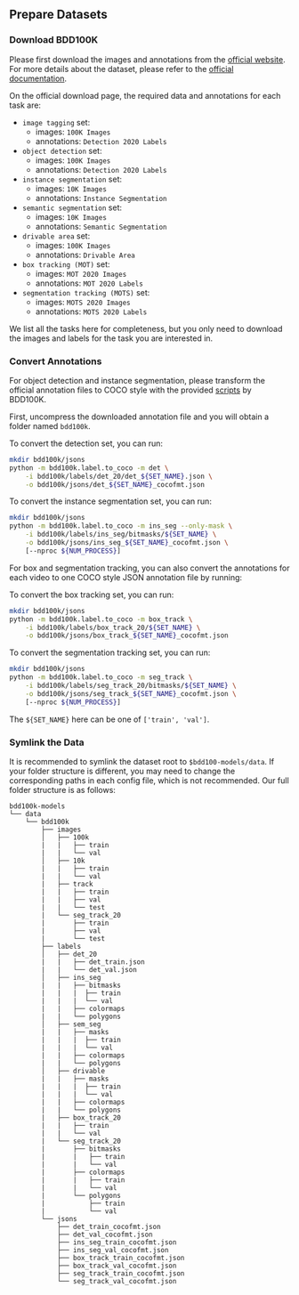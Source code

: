 ## Prepare Datasets

### Download BDD100K
Please first download the images and annotations from the [official website](https://bdd-data.berkeley.edu/).
For more details about the dataset, please refer to the [official documentation](https://doc.bdd100k.com/download.html).

On the official download page, the required data and annotations for each task are:

- `image tagging` set:
  - images: `100K Images`
  - annotations: `Detection 2020 Labels`
- `object detection` set:
  - images: `100K Images`
  - annotations: `Detection 2020 Labels`
- `instance segmentation` set:
  - images: `10K Images`
  - annotations: `Instance Segmentation`
- `semantic segmentation` set:
  - images: `10K Images`
  - annotations: `Semantic Segmentation`
- `drivable area` set:
  - images: `100K Images`
  - annotations: `Drivable Area`
- `box tracking (MOT)` set:
  - images: `MOT 2020 Images`
  - annotations: `MOT 2020 Labels`
- `segmentation tracking (MOTS)` set:
  - images: `MOTS 2020 Images`
  - annotations: `MOTS 2020 Labels`

We list all the tasks here for completeness, but you only need to download the images and labels for the task you are interested in.

### Convert Annotations

For object detection and instance segmentation, please transform the official annotation files to COCO style with the provided [scripts](https://doc.bdd100k.com/format.html#to-coco) by BDD100K.

First, uncompress the downloaded annotation file and you will obtain a folder named `bdd100k`.

To convert the detection set, you can run:
```bash
mkdir bdd100k/jsons
python -m bdd100k.label.to_coco -m det \
    -i bdd100k/labels/det_20/det_${SET_NAME}.json \
    -o bdd100k/jsons/det_${SET_NAME}_cocofmt.json
```

To convert the instance segmentation set, you can run:
```bash
mkdir bdd100k/jsons
python -m bdd100k.label.to_coco -m ins_seg --only-mask \
    -i bdd100k/labels/ins_seg/bitmasks/${SET_NAME} \
    -o bdd100k/jsons/ins_seg_${SET_NAME}_cocofmt.json \
    [--nproc ${NUM_PROCESS}]
```

For box and segmentation tracking, you can also convert the annotations for each video to one COCO style JSON annotation file by running:

To convert the box tracking set, you can run:
```bash
mkdir bdd100k/jsons
python -m bdd100k.label.to_coco -m box_track \
    -i bdd100k/labels/box_track_20/${SET_NAME} \
    -o bdd100k/jsons/box_track_${SET_NAME}_cocofmt.json
```

To convert the segmentation tracking set, you can run:
```bash
mkdir bdd100k/jsons
python -m bdd100k.label.to_coco -m seg_track \
    -i bdd100k/labels/seg_track_20/bitmasks/${SET_NAME} \
    -o bdd100k/jsons/seg_track_${SET_NAME}_cocofmt.json \
    [--nproc ${NUM_PROCESS}]
```

The `${SET_NAME}` here can be one of `['train', 'val']`.

### Symlink the Data

It is recommended to symlink the dataset root to `$bdd100-models/data`.
If your folder structure is different, you may need to change the corresponding paths in each config file, which is not recommended.
Our full folder structure is as follows:

```
bdd100k-models
└── data
    └── bdd100k
        ├── images
        │   ├── 100k
        |   |   ├── train
        |   |   └── val
        │   ├── 10k
        |   |   ├── train
        |   |   └── val
        |   ├── track
        |   |   ├── train
        |   |   ├── val
        |   |   └── test
        |   └── seg_track_20
        |       ├── train
        |       ├── val
        |       └── test
        ├── labels
        │   ├── det_20
        |   |   ├── det_train.json
        |   |   └── det_val.json
        │   ├── ins_seg
        |   |   ├── bitmasks
        |   |   |  ├── train
        |   |   |  └── val
        |   |   ├── colormaps
        |   |   └── polygons
        │   ├── sem_seg
        |   |   ├── masks
        |   |   |  ├── train
        |   |   |  └── val
        |   |   ├── colormaps
        |   |   └── polygons
        │   ├── drivable
        |   |   ├── masks
        |   |   |  ├── train
        |   |   |  └── val
        |   |   ├── colormaps
        |   |   └── polygons
        |   ├── box_track_20
        |   |   ├── train
        |   |   └── val
        |   └── seg_track_20
        |       ├── bitmasks
        |       |   ├── train
        |       |   └── val
        |       ├── colormaps
        |       |   ├── train
        |       |   └── val
        |       └── polygons
        |           ├── train
        |           └── val
        └── jsons
            ├── det_train_cocofmt.json
            ├── det_val_cocofmt.json
            ├── ins_seg_train_cocofmt.json
            ├── ins_seg_val_cocofmt.json
            ├── box_track_train_cocofmt.json
            ├── box_track_val_cocofmt.json
            ├── seg_track_train_cocofmt.json
            └── seg_track_val_cocofmt.json
```
